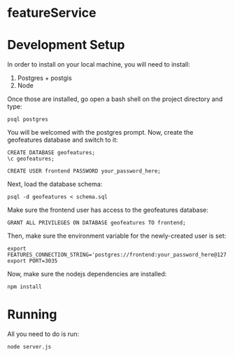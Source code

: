 featureService
==============

Development Setup
=====
In order to install on your local machine, you will need to install:

1. Postgres + postgis
2. Node

Once those are installed, go open a bash shell on the project directory and type:

```
psql postgres
```

You will be welcomed with the postgres prompt. Now, create the geofeatures database and switch to it:

```
CREATE DATABASE geofeatures;
\c geofeatures;

CREATE USER frontend PASSWORD your_password_here;
```

Next, load the database schema:

```
psql -d geofeatures < schema.sql
```

Make sure the frontend user has access to the geofeatures database:

```
GRANT ALL PRIVILEGES ON DATABASE geofeatures TO frontend;
```

Then, make sure the environment variable for the newly-created user is set:

```
export FEATURES_CONNECTION_STRING='postgres://frontend:your_password_here@127.0.0.1/geofeatures'
export PORT=3035
```

Now, make sure the nodejs dependencies are installed:

```
npm install
```

Running
=======
All you need to do is run:

```
node server.js
```
